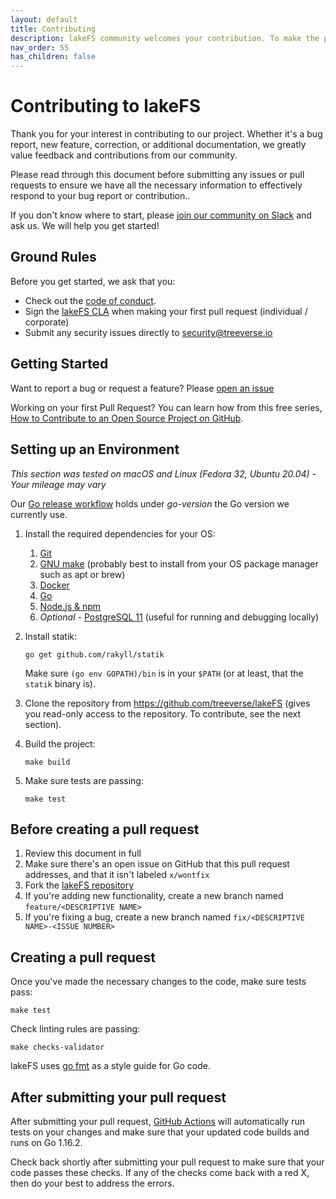 ```yaml
---
layout: default
title: Contributing
description: lakeFS community welcomes your contribution. To make the process as seamless as possible, we recommend you read this contribution guide.
nav_order: 55
has_children: false
---
```


# Contributing to lakeFS

Thank you for your interest in contributing to our project. Whether it's a bug report, new feature, correction, or additional documentation, we greatly value feedback and contributions from our community.

Please read through this document before submitting any issues or pull requests to ensure we have all the necessary information to effectively respond to your bug report or contribution..

If you don't know where to start, please [join our community on Slack](https://join.slack.com/t/lakefs/shared_invite/zt-ks1fwp0w-bgD9PIekW86WF25nE_8_tw) and ask us. We will help you get started! 

## Ground Rules

Before you get started, we ask that you:

* Check out the [code of conduct](https://github.com/treeverse/lakeFS/blob/master/CODE_OF_CONDUCT.md). 
* Sign the [lakeFS CLA](https://cla-assistant.io/treeverse/lakeFS) when making your first pull request (individual / corporate)
* Submit any security issues directly to [security@treeverse.io](mailto:security@treeverse.io)


## Getting Started

Want to report a bug or request a feature? Please [open an issue](https://github.com/treeverse/lakeFS/issues/new)

Working on your first Pull Request? You can learn how from this free series, [How to Contribute to an Open Source Project on GitHub](https://app.egghead.io/playlists/how-to-contribute-to-an-open-source-project-on-github).

## Setting up an Environment

*This section was tested on macOS and Linux (Fedora 32, Ubuntu 20.04) - Your mileage may vary*

Our [Go release workflow](https://github.com/treeverse/lakeFS/blob/master/.github/workflows/goreleaser.yaml) holds under _go-version_ the Go version we currently use.

1. Install the required dependencies for your OS:
    1. [Git](https://git-scm.com/downloads)
    1. [GNU make](https://www.gnu.org/software/make/) (probably best to install from your OS package manager such as apt or brew)
    1. [Docker](https://docs.docker.com/get-docker/)
    1. [Go](https://golang.org/doc/install)
    1. [Node.js & npm](https://www.npmjs.com/get-npm)
    1. *Optional* - [PostgreSQL 11](https://www.postgresql.org/docs/11/tutorial-install.html) (useful for running and debugging locally)
1. Install statik:
   
   ```shell
   go get github.com/rakyll/statik 
   ```
   
   Make sure `(go env GOPATH)/bin` is in your `$PATH` (or at least, that the `statik` binary is). 
   
1. Clone the repository from https://github.com/treeverse/lakeFS (gives you read-only access to the repository. To contribute, see the next section).
1. Build the project:
   
   ```shell
   make build
   ```
   
1. Make sure tests are passing:
   
   ```shell
   make test 
   ```

## Before creating a pull request

1. Review this document in full
1. Make sure there's an open issue on GitHub that this pull request addresses, and that it isn't labeled `x/wontfix`
1. Fork the [lakeFS repository](https://github.com/treeverse/lakeFS)
1. If you're adding new functionality, create a new branch named `feature/<DESCRIPTIVE NAME>`
1. If you're fixing a bug, create a new branch named `fix/<DESCRIPTIVE NAME>-<ISSUE NUMBER>`

## Creating a pull request

Once you've made the necessary changes to the code, make sure tests pass:

   ```shell
   make test 
   ```

Check linting rules are passing:

   ```shell
   make checks-validator
   ```

lakeFS uses [go fmt](https://golang.org/cmd/gofmt/) as a style guide for Go code.


## After submitting your pull request

After submitting your pull request, [GitHub Actions](https://github.com/treeverse/lakeFS/actions) will automatically run tests on your changes and make sure that your updated code builds and runs on Go 1.16.2.

Check back shortly after submitting your pull request to make sure that your code passes these checks. If any of the checks come back with a red X, then do your best to address the errors.
